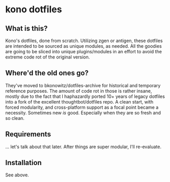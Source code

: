kono dotfiles
===================

What is this?
-------------------

Kono's dotfiles, done from scratch. Utilizing zgen or antigen, these dotfiles are intended to be sourced as unique modules, as needed. All the goodies are going to be sliced into unique plugins/modules in an effort to avoid the extreme code rot of the original version.

Where'd the old ones go?
-------------------------

They've moved to bkonowitz/dotfiles-archive for historical and temporary reference purposes. The amount of code rot in those is rather insane, mostly due to the fact that I haphazardly ported 10+ years of legacy dotfiles into a fork of the excellent thoughtbot/dotfiles repo. A clean start, with forced modularity, and cross-platform support as a focal point became a necessity. Sometimes new *is* good. Especially when they are so fresh and so clean.

Requirements
------------------

... let's talk about that later. After things are super modular, I'll re-evaluate.

Installation
------------------

See above.

